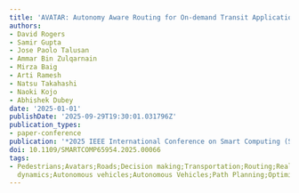 ```yaml
---
title: 'AVATAR: Autonomy Aware Routing for On-demand Transit Applications'
authors:
- David Rogers
- Samir Gupta
- Jose Paolo Talusan
- Ammar Bin Zulqarnain
- Mirza Baig
- Arti Ramesh
- Natsu Takahashi
- Naoki Kojo
- Abhishek Dubey
date: '2025-01-01'
publishDate: '2025-09-29T19:30:01.031796Z'
publication_types:
- paper-conference
publication: '*2025 IEEE International Conference on Smart Computing (SMARTCOMP)*'
doi: 10.1109/SMARTCOMP65954.2025.00066
tags:
- Pedestrians;Avatars;Roads;Decision making;Transportation;Routing;Real-time systems;Reliability;Vehicle
  dynamics;Autonomous vehicles;Autonomous Vehicles;Path Planning;Optimization
---
```

